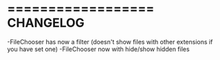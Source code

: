 ==================
CHANGELOG
==================

-FileChooser has now a filter (doesn't show files with other extensions if you have set one)
-FileChooser now with hide/show hidden files

